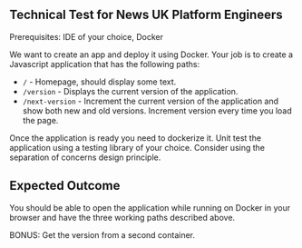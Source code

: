 ## Technical Test for News UK Platform Engineers

Prerequisites: IDE of your choice, Docker

We want to create an app and deploy it using Docker.
Your job is to create a Javascript application that has the following paths:

- `/` - Homepage, should display some text.
- `/version` - Displays the current version of the application.
- `/next-version` - Increment the current version of the application and show both new and old versions. Increment version every time you load the page.

Once the application is ready you need to dockerize it.
Unit test the application using a testing library of your choice.
Consider using the separation of concerns design principle.

## Expected Outcome

You should be able to open the application while running on Docker in your browser and have the three working paths described above.

BONUS: Get the version from a second container.
